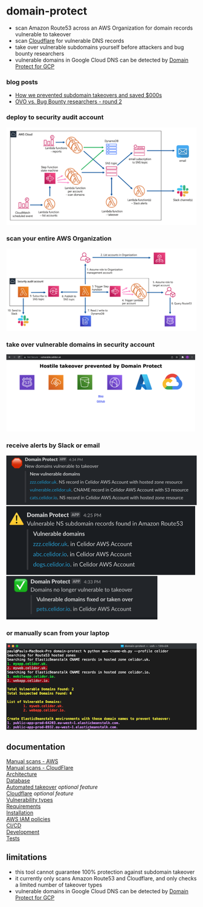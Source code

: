 # domain-protect
* scan Amazon Route53 across an AWS Organization for domain records vulnerable to takeover
* scan [Cloudflare](docs/Cloudflare.md) for vulnerable DNS records
* take over vulnerable subdomains yourself before attackers and bug bounty researchers
* vulnerable domains in Google Cloud DNS can be detected by [Domain Protect for GCP](https://github.com/ovotech/domain-protect-gcp)

### blog posts
* [How we prevented subdomain takeovers and saved $000s](https://tech.ovoenergy.com/how-we-prevented-subdomain-takeovers-and-saved-000s/)
* [OVO vs. Bug Bounty researchers - round 2](https://tech.ovoenergy.com/ovo-vs-bug-bounty-researchers-round-2/)

### deploy to security audit account

![Alt text](docs/images/domain-protect.png?raw=true "Domain Protect architecture")

### scan your entire AWS Organization

![Alt text](docs/images/multi-account.png?raw=true "Multi account setup")

### take over vulnerable domains in security account

<kbd>
  <img src="docs/images/takeover.png" width="500">
</kbd>

### receive alerts by Slack or email

<kbd>
  <img src="docs/images/new.png" width="600">
</kbd>

<kbd>
  <img src="docs/images/slack-ns.png" width="500">
</kbd>

<kbd>
  <img src="docs/images/fixed.png" width="400">
</kbd>

### or manually scan from your laptop

![Alt text](docs/images/vulnerable-eb-cnames.png?raw=true "Detect vulnerable ElasticBeanstalk CNAMEs")

## documentation
[Manual scans - AWS](manual-scans/aws/README.md)  
[Manual scans - CloudFlare](manual-scans/cloudflare/README.md)  
[Architecture](docs/architecture.md)  
[Database](docs/database.md)  
[Automated takeover](docs/automated-takeover.md) *optional feature*  
[Cloudflare](docs/cloudflare.md) *optional feature*  
[Vulnerability types](docs/vulnerability-types.md)  
[Requirements](docs/requirements.md)  
[Installation](docs/installation.md)  
[AWS IAM policies](docs/aws-iam-policies.md)  
[CI/CD](docs/ci-cd.md)  
[Development](docs/development.md)  
[Tests](docs/tests.md)  

## limitations
* this tool cannot guarantee 100% protection against subdomain takeover
* it currently only scans Amazon Route53 and Cloudflare, and only checks a limited number of takeover types
* vulnerable domains in Google Cloud DNS can be detected by [Domain Protect for GCP](https://github.com/ovotech/domain-protect-gcp)
